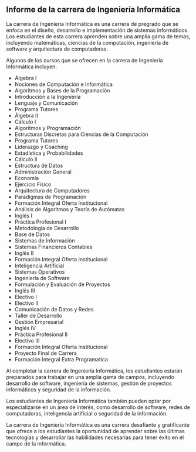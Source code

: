 ## Informe de la carrera de Ingeniería Informática

La carrera de Ingeniería Informática es una carrera de pregrado que se enfoca en el diseño, desarrollo e implementación de sistemas informáticos. Los estudiantes de esta carrera aprenden sobre una amplia gama de temas, incluyendo matemáticas, ciencias de la computación, ingeniería de software y arquitectura de computadoras.

Algunos de los cursos que se ofrecen en la carrera de Ingeniería Informática incluyen:

* Álgebra I
* Nociones de Computación e Informática
* Algoritmos y Bases de la Programación
* Introducción a la Ingeniería
* Lenguaje y Comunicación
* Programa Tutores
* Álgebra II
* Cálculo I
* Algoritmos y Programación
* Estructuras Discretas para Ciencias de la Computación
* Programa Tutores
* Liderazgo y Coaching
* Estadística y Probabilidades
* Cálculo II
* Estructura de Datos
* Administración General
* Economía
* Ejercicio Físico
* Arquitectura de Computadores
* Paradigmas de Programación
* Formación Integral Oferta Institucional
* Análisis de Algoritmos y Teoría de Autómatas
* Inglés I
* Práctica Profesional I
* Metodología de Desarrollo
* Base de Datos
* Sistemas de Información
* Sistemas Financieros Contables
* Inglés II
* Formación Integral Oferta Institucional
* Inteligencia Artificial
* Sistemas Operativos
* Ingeniería de Software
* Formulación y Evaluación de Proyectos
* Inglés III
* Electivo I
* Electivo II
* Comunicación de Datos y Redes
* Taller de Desarrollo
* Gestión Empresarial
* Inglés IV
* Práctica Profesional II
* Electivo III
* Formación Integral Oferta Institucional
* Proyecto Final de Carrera
* Formación Integral Extra Programatica

Al completar la carrera de Ingeniería Informática, los estudiantes estarán preparados para trabajar en una amplia gama de campos, incluyendo desarrollo de software, ingeniería de sistemas, gestión de proyectos informáticos y seguridad de la información.

Los estudiantes de Ingeniería Informática también pueden optar por especializarse en un área de interés, como desarrollo de software, redes de computadoras, inteligencia artificial o seguridad de la información.

La carrera de Ingeniería Informática es una carrera desafiante y gratificante que ofrece a los estudiantes la oportunidad de aprender sobre las últimas tecnologías y desarrollar las habilidades necesarias para tener éxito en el campo de la informática.
